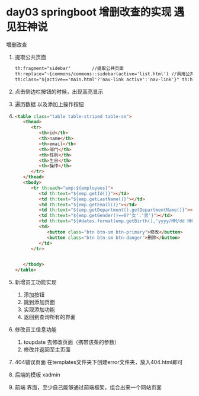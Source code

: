 # day03 springboot    增删改查的实现       遇见狂神说

增删改查

1. 提取公共页面     	

   ```html
   th:fragment="sidebar"        //提取公共页面
   th:replace="~{commons/commons::sidebar(active='list.html') //调用公共页面   commons/commons路径：： 提取公共页面的fragment名字 （）里面是传入的参数，相当于get请求中的？传参
   th:class="${active=='main.html'?'nav-link active':'nav-link'}" th:href="@{/main.html}"     对传递的参数进行判断  如果点击了就是高亮显示，没有则不高亮显示
   ```

2. 点击侧边栏按钮的时候，出现高亮显示

3. 遍历数据        以及添加上操作按钮

3. ```html
   <table class="table table-striped table-sm">
      <thead>
         <tr>
            <th>id</th>
            <th>name</th>
            <th>email</th>
            <th>部门</th>
            <th>性别</th>
            <th>生日</th>
            <th>操作</th>
         </tr>
      </thead>
      <tbody>
         <tr th:each="emp:${employees}">
            <td th:text="${emp.getId()}"></td>
            <td th:text="${emp.getLastName()}"></td>
            <td th:text="${emp.getEmail()}"></td>
            <td th:text="${emp.getDepartment().getDepartmentName()}"></td>
            <td th:text="${emp.getGender()==0?'女':'男'}"></td>
            <td th:text="${#dates.format(emp.getBirth(),'yyyy/MM/dd HH:mm:ss')}"></td>
            <td>
               <button class="btn btn-sm btn-primary">修改</button>
               <button class="btn btn-sm btn-danger">删除</button>
            </td>
         </tr>
   
   
      </tbody>
   </table>
   ```

4. 新增员工功能实现
   1. 添加按钮
   2. 跳到添加页面
   3. 实现添加功能
   4. 返回到查询所有的界面

5. 修改员工信息功能
   1. toupdate  去修改页面（携带该条的参数）
   2. 修改并返回至主页面
   
7. 404错误页面 在templates文件夹下创建error文件夹，放入404.html即可

8.   后端的模板  xadmin

9.  前端  界面，至少自己能够通过前端框架，组合出来一个网站页面

